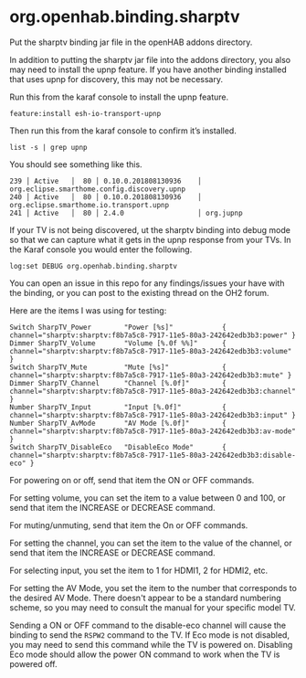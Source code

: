 # org.openhab.binding.sharptv

Put the sharptv binding jar file in the openHAB addons directory.

In addition to putting the sharptv jar file into the addons directory, you also may need to install the upnp feature.
If you have another binding installed that uses upnp for discovery, this may not be necessary.

Run this from the karaf console to install the upnp feature.

```
feature:install esh-io-transport-upnp
```

Then run this from the karaf console to confirm it’s installed.

```
list -s | grep upnp
```

You should see something like this.

```
239 │ Active   │  80 │ 0.10.0.201808130936    │ org.eclipse.smarthome.config.discovery.upnp
240 │ Active   │  80 │ 0.10.0.201808130936    │ org.eclipse.smarthome.io.transport.upnp
241 │ Active   │  80 │ 2.4.0                  │ org.jupnp
```

If your TV is not being discovered, ut the sharptv binding into debug mode so that we can capture what it gets in the upnp response from your TVs.
In the Karaf console you would enter the following.

```
log:set DEBUG org.openhab.binding.sharptv
```

You can open an issue in this repo for any findings/issues your have with the binding, or you can post to the existing thread on the OH2 forum.

Here are the items I was using for testing:

```
Switch SharpTV_Power        "Power [%s]"            { channel="sharptv:sharptv:f8b7a5c8-7917-11e5-80a3-242642edb3b3:power" }
Dimmer SharpTV_Volume       "Volume [%.0f %%]"      { channel="sharptv:sharptv:f8b7a5c8-7917-11e5-80a3-242642edb3b3:volume" }
Switch SharpTV_Mute         "Mute [%s]"             { channel="sharptv:sharptv:f8b7a5c8-7917-11e5-80a3-242642edb3b3:mute" }
Dimmer SharpTV_Channel      "Channel [%.0f]"        { channel="sharptv:sharptv:f8b7a5c8-7917-11e5-80a3-242642edb3b3:channel" }
Number SharpTV_Input        "Input [%.0f]"          { channel="sharptv:sharptv:f8b7a5c8-7917-11e5-80a3-242642edb3b3:input" }
Number SharpTV_AvMode       "AV Mode [%.0f]"        { channel="sharptv:sharptv:f8b7a5c8-7917-11e5-80a3-242642edb3b3:av-mode" }
Switch SharpTV_DisableEco   "DisableEco Mode"       { channel="sharptv:sharptv:f8b7a5c8-7917-11e5-80a3-242642edb3b3:disable-eco" }
```

For powering on or off, send that item the ON or OFF commands.

For setting volume, you can set the item to a value between 0 and 100, or send that item the INCREASE or DECREASE command.

For muting/unmuting, send that item the On or OFF commands.

For setting the channel, you can set the item to the value of the channel, or send that item the INCREASE or DECREASE command.

For selecting input, you set the item to 1 for HDMI1, 2 for HDMI2, etc.

For setting the AV Mode, you set the item to the number that corresponds to the desired AV Mode.  There doesn't appear to be a standard numbering scheme, so you may need to consult the manual for your specific model TV.

Sending a ON or OFF command to the disable-eco channel will cause the binding to send the `RSPW2` command to the TV. If Eco mode is not disabled, you may need to send this command while the TV is powered on. Disabling Eco mode should allow the power ON command to work when the TV is powered off.
